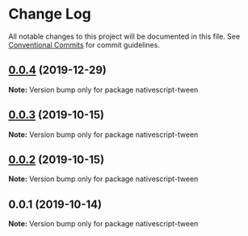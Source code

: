 # Change Log

All notable changes to this project will be documented in this file.
See [Conventional Commits](https://conventionalcommits.org) for commit guidelines.

## [0.0.4](https://github.com/farfromrefug/nativescript-tween/compare/v0.0.3...v0.0.4) (2019-12-29)

**Note:** Version bump only for package nativescript-tween





## [0.0.3](https://github.com/farfromrefug/nativescript-tween/compare/v0.0.2...v0.0.3) (2019-10-15)

**Note:** Version bump only for package nativescript-tween





## [0.0.2](https://github.com/farfromrefug/nativescript-tween/compare/v0.0.1...v0.0.2) (2019-10-15)

**Note:** Version bump only for package nativescript-tween





## 0.0.1 (2019-10-14)

**Note:** Version bump only for package nativescript-tween

